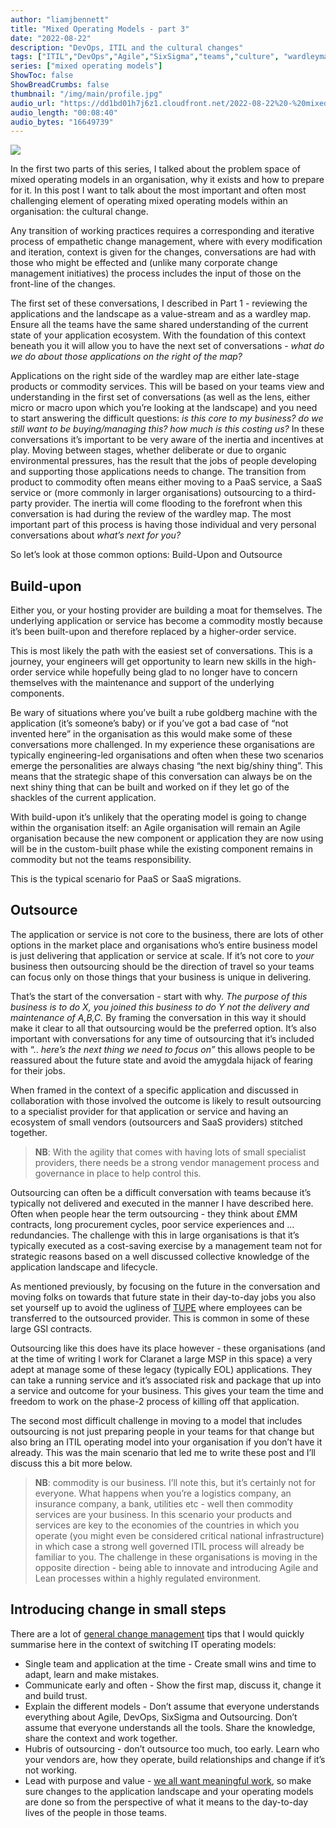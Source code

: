 ```yaml
---
author: "liamjbennett"
title: "Mixed Operating Models - part 3"
date: "2022-08-22"
description: "DevOps, ITIL and the cultural changes"
tags: ["ITIL","DevOps","Agile","SixSigma","teams","culture", "wardleymapping", "outsourcing"]
series: ["mixed operating models"]
ShowToc: false
ShowBreadCrumbs: false
thumbnail: "/img/main/profile.jpg"
audio_url: "https://dd1bd01h7j6z1.cloudfront.net/2022-08-22%20-%20mixed%20operating%20models%20-%20part%203%20-%20Final.m4a"
audio_length: "00:08:40"
audio_bytes: "16649739"
---
```


![](/img/2022/operatingmodel-3-titlepage.jpeg)

In the first two parts of this series, I talked about the problem space of mixed operating models in an organisation, why it exists and how to prepare for it. In this post I want to talk about the most important and often most challenging element of operating mixed operating models within an organisation: the cultural change.

Any transition of working practices requires a corresponding and iterative process of empathetic change management, where with every modification and iteration, context is given for the changes, conversations are had with those who might be effected and (unlike many corporate change management initiatives) the process includes the input of those on the front-line of the changes. 

The first set of these conversations, I described in Part 1 - reviewing the applications and the landscape as a value-stream and as a wardley map. Ensure all the teams have the same shared understanding of the current state of your application ecosystem. With the foundation of this context beneath you it will allow you to have the next set of conversations - *what do we do about those applications on the right of the map?* 

Applications on the right side of the wardley map are either late-stage products or commodity services. This will be based on your teams view and understanding in the first set of conversations (as well as the lens, either micro or macro upon which you’re looking at the landscape) and you need to start answering the difficult questions: *is this core to my business? do we still want to be buying/managing this? how much is this costing us?* In these conversations it’s important to be very aware of the inertia and incentives at play. Moving between stages, whether deliberate or due to organic environmental pressures, has the result that the jobs of people developing and supporting those applications needs to change. The transition from product to commodity often means either moving to a PaaS service, a SaaS service or (more commonly in larger organisations) outsourcing to a third-party provider. The inertia will come flooding to the forefront when this conversation is had during the review of the wardley map. The most important part of this process is having those individual and very personal conversations about *what’s next for you?* 

So let’s look at those common options: Build-Upon and Outsource

## Build-upon

Either you, or your hosting provider are building a moat for themselves. The underlying application or service has become a commodity mostly because it’s been built-upon and therefore replaced by a higher-order service. 

This is most likely the path with the easiest set of conversations. This is a journey, your engineers will get opportunity to learn new skills in the high-order service while hopefully being glad to no longer have to concern themselves with the maintenance and support of the underlying components. 

Be wary of situations where you’ve built a rube goldberg machine with the application (it’s someone’s baby) or if you’ve got a bad case of “not invented here” in the organisation as this would make some of these conversations more challenged. In my experience these organisations are typically engineering-led organisations and often when these two scenarios emerge the personalities are always chasing “the next big/shiny thing”. This means that the strategic shape of this conversation can always be on the next shiny thing that can be built and worked on if they let go of the shackles of the current application.

With build-upon it’s unlikely that the operating model is going to change within the organisation itself: an Agile organisation will remain an Agile organisation because the new component or application they are now using will be in the custom-built phase while the existing component remains in commodity but not the teams responsibility. 

This is the typical scenario for PaaS or SaaS migrations.

## Outsource

The application or service is not core to the business, there are lots of other options in the market place and organisations who’s entire business model is just delivering that application or service at scale. If it’s not core to *your* business then outsourcing should be the direction of travel so your teams can focus only on those things that your business is unique in delivering. 

That’s the start of the conversation - start with why. *The purpose of this business is to do X, you joined this business to do Y not the delivery and maintenance of A,B,C.* By framing the conversation in this way it should make it clear to all that outsourcing would be the preferred option. It’s also important with conversations for any time of outsourcing that it’s included with “.. *here’s the next thing* *we need to focus on”* this allows people to be reassured about the future state and avoid the amygdala hijack of fearing for their jobs.

When framed in the context of a specific application and discussed in collaboration with those involved the outcome is likely to result outsourcing to a specialist provider for that application or service and having an ecosystem of small vendors (outsourcers and SaaS providers) stitched together.

> **NB**: With the agility that comes with having lots of small specialist providers, there needs be  a strong vendor management process and governance in place to help control this.

Outsourcing can often be a difficult conversation with teams because it’s typically not delivered and executed in the manner I have described here. Often when people hear the term outsourcing - they think about £MM contracts, long procurement cycles, poor service experiences and … redundancies. The challenge with this in large organisations is that it’s typically executed as a cost-saving exercise by a management team not for strategic reasons based on a well discussed collective knowledge of the application landscape and lifecycle. 

As mentioned previously, by focusing on the future in the conversation and moving folks on towards that future state in their day-to-day jobs you also set yourself up to avoid the ugliness of [TUPE]([https://www.hrreview.co.uk/hr-news/strategy-news/naomi-sansom-employment-law-outsourcing-tupe-not-tupe/56417](https://www.hrreview.co.uk/hr-news/strategy-news/naomi-sansom-employment-law-outsourcing-tupe-not-tupe/56417)) where employees can be transferred to the outsourced provider. This is common in some of these large GSI contracts.

Outsourcing like this does have its place however - these organisations (and at the time of writing I work for Claranet a large MSP in this space) a very adept at manage some of these legacy (typically EOL) applications. They can take a running service and it’s associated risk and package that up into a service and outcome for your business. This gives your team the time and freedom to work on the phase-2 process of killing off that application. 

The second most difficult challenge in moving to a model that includes outsourcing is not just preparing people in your teams for that change but also bring an ITIL operating model into your organisation if you don’t have it already. This was the main scenario that led me to write these post and I’ll discuss this a bit more below.

> **NB**: commodity is our business. I’ll note this, but it’s certainly not for everyone. What happens when you’re a logistics company, an insurance company, a bank, utilities etc - well then commodity services are your business. In this scenario your products and services are key to the economies of the countries in which you operate (you might even be considered critical national infrastructure) in which case a strong well governed ITIL process will already be familiar to you. The challenge in these organisations is moving in the opposite direction - being able to innovate and introducing Agile and Lean processes within a highly regulated environment. 

## Introducing change in small steps

There are a lot of [general change management]([https://open.lib.umn.edu/organizationalbehavior/chapter/14-3-organizational-change/](https://open.lib.umn.edu/organizationalbehavior/chapter/14-3-organizational-change/)) tips that I would quickly summarise here in the context of switching IT operating models:

- Single team and application at the time - Create small wins and time to adapt, learn and make mistakes.
- Communicate early and often - Show the first map, discuss it, change it and build trust.
- Explain the different models - Don’t assume that everyone understands everything about Agile, DevOps, SixSigma and Outsourcing. Don’t assume that everyone understands all the tools. Share the knowledge, share the context and work together.
- Hubris of outsourcing - don’t outsource too much, too early. Learn who your vendors are, how they operate, build relationships and change if it’s not working.
- Lead with purpose and value - [we all want meaningful work]([https://sloanreview.mit.edu/article/the-importance-of-meaningful-work/](https://sloanreview.mit.edu/article/the-importance-of-meaningful-work/)), so make sure changes to the application landscape and your operating models are done so from the perspective of what it means to the day-to-day lives of the people in those teams.